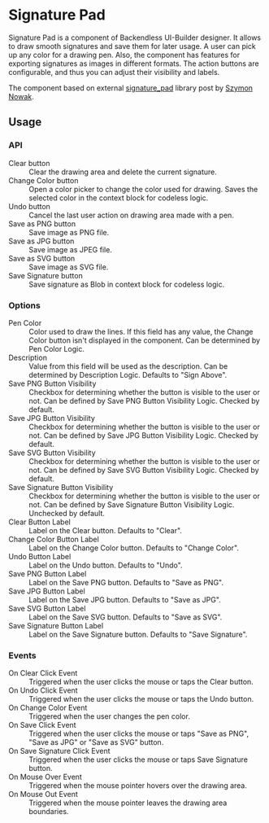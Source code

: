 # Signature Pad

Signature Pad is a component of Backendless UI-Builder designer. It allows to draw smooth signatures and save them for later usage. A user can pick up any color for a drawing pen. Also, the component has features for exporting signatures as images in different formats. The action buttons are configurable, and thus you can adjust their visibility and labels.

The component based on external [signature_pad](https://github.com/szimek/signature_pad) library post by [Szymon Nowak](https://github.com/szimek).

## Usage

### API

<dl>
<dt>Clear button</dt>
<dd>Clear the drawing area and delete the current signature.</dd>
<dt>Change Color button</dt>
<dd>Open a color picker to change the color used for drawing. Saves the selected color in the context block for codeless logic.</dd>
<dt>Undo button</dt>
<dd>Cancel the last user action on drawing area made with a pen.</dd>
<dt>Save as PNG button</dt>
<dd>Save image as PNG file.</dd>
<dt>Save as JPG button</dt>
<dd>Save image as JPEG file.</dd>
<dt>Save as SVG button</dt>
<dd>Save image as SVG file.</dd>
<dt>Save Signature button</dt>
<dd>Save signature as Blob in context block for codeless logic.</dd>
</dl>

### Options

<dl>
<dt>Pen Color</dt>
<dd>Color used to draw the lines. If this field has any value, the Change Color button isn't displayed in the component. Can be determined by Pen Color Logic.</dd>
<dt>Description</dt>
<dd>Value from this field will be used as the description. Can be determined by Description Logic. Defaults to "Sign Above".</dd>
<dt>Save PNG Button Visibility</dt>
<dd>Checkbox for determining whether the button is visible to the user or not. Can be defined by Save PNG Button Visibility Logic. Checked by default.</dd>
<dt>Save JPG Button Visibility</dt>
<dd>Checkbox for determining whether the button is visible to the user or not. Can be defined by Save JPG Button Visibility Logic. Checked by default.</dd>
<dt>Save SVG Button Visibility</dt>
<dd>Checkbox for determining whether the button is visible to the user or not. Can be defined by Save SVG Button Visibility Logic. Checked by default.</dd>
<dt>Save Signature Button Visibility</dt>
<dd>Checkbox for determining whether the button is visible to the user or not. Can be defined by Save Signature Button Visibility Logic. Unchecked by default.</dd>
<dt>Clear Button Label</dt>
<dd>Label on the Clear button. Defaults to "Clear".</dd>
<dt>Change Color Button Label</dt>
<dd>Label on the Change Color button. Defaults to "Change Color".</dd>
<dt>Undo Button Label</dt>
<dd>Label on the Undo button. Defaults to "Undo".</dd>
<dt>Save PNG Button Label</dt>
<dd>Label on the Save PNG button. Defaults to "Save as PNG".</dd>
<dt>Save JPG Button Label</dt>
<dd>Label on the Save JPG button. Defaults to "Save as JPG".</dd>
<dt>Save SVG Button Label</dt>
<dd>Label on the Save SVG button. Defaults to "Save as SVG".</dd>
<dt>Save Signature Button Label</dt>
<dd>Label on the Save Signature button. Defaults to "Save Signature".</dd>
</dl>

### Events

<dl>
<dt>On Clear Click Event</dt>
<dd>Triggered when the user clicks the mouse or taps the Clear button.</dd>
<dt>On Undo Click Event</dt>
<dd>Triggered when the user clicks the mouse or taps the Undo button.</dd>
<dt>On Change Color Event</dt>
<dd>Triggered when the user changes the pen color.</dd>
<dt>On Save Click Event</dt>
<dd>Triggered when the user clicks the mouse or taps "Save as PNG", "Save as JPG" or "Save as SVG" button.</dd>
<dt>On Save Signature Click Event</dt>
<dd>Triggered when the user clicks the mouse or taps Save Signature button.</dd>
<dt>On Mouse Over Event</dt>
<dd>Triggered when the mouse pointer hovers over the drawing area.</dd>
<dt>On Mouse Out Event</dt>
<dd>Triggered when the mouse pointer leaves the drawing area boundaries.</dd>
</dl>
